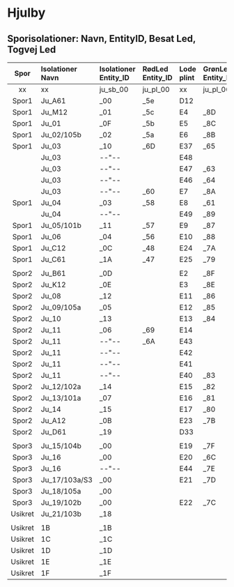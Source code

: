 # Hjulby

## Sporisolationer: Navn, EntityID, Besat Led, Togvej Led

|Spor|Isolationer Navn|Isolationer Entity_ID|RødLed Entity_ID|Lode plint|GrønLed Entity_ID|Lode plint|||
|:---:|:---|:---|:---|:---|:---|:---|:---:|:---:|
|xx|xx|ju_sb_00|ju_pl_00|xx|ju_pl_00|xx|||
|Spor1|Ju_A61|_00|_5e|D12||xx|||
|Spor1|Ju_M12|_01|_5c|E4|_8D|D14|||
|Spor1|Ju_01|_0F|_5b|E5|_8C|D15|||
|Spor1|Ju_02/105b|_02|_5a|E6|_8B|D16|||
|Spor1|Ju_03|_10|_6D|E37|_65|E45|||
||Ju_03|--"--||E48||D17|||
||Ju_03|--"--||E47|_63|E33|||
||Ju_03|--"--||E46|_64|E36|||
||Ju_03|--"--|_60|E7|_8A|E38|||
|Spor1|Ju_04|_03|_58|E8|_61|D18|||
||Ju_04|--"--||E49|_89|E37|||
|Spor1|Ju_05/101b|_11|_57|E9|_87|D19|||
|Spor1|Ju_06|_04|_56|E10|_88|D20|||
|Spor1|Ju_C12|_0C|_48|E24|_7A|D34|||
|Spor1|Ju_C61|_1A|_47|E25|_79|D35|||
|||||||
|Spor2|Ju_B61|_0D||E2|_8F|D11|||
|Spor2|Ju_K12|_0E||E3|_8E|D13|||
|Spor2|Ju_08|_12||E11|_86|D21|||
|Spor2|Ju_09/105a|_05||E12|_85|D22|||
|Spor2|Ju_10|_13||E13|_84|D23|||
|Spor2|Ju_11|_06|_69|E14||D24|||
|Spor2|Ju_11|--"--|_6A|E43|||||
|Spor2|Ju_11|--"--||E42|||||
|Spor2|Ju_11|--"--||E41|||||
|Spor2|Ju_11|--"--||E40|_83||||
|Spor2|Ju_12/102a|_14||E15|_82|D25|||
|Spor2|Ju_13/101a|_07||E16|_81|D26|||
|Spor2|Ju_14|_15||E17|_80|D27|||
|Spor2|Ju_A12|_0B||E23|_7B|D32|||
|Spor2|Ju_D61|_19||D33|||||
|||||||
|Spor3|Ju_15/104b|_00||E19|_7F|D28|||
|Spor3|Ju_16|_00||E20|_6C|D29|||
|Spor3|Ju_16|--"--||E44|_7E||||
|Spor3|Ju_17/103a/S3|_00||E21|_7D|D30|||
|Spor3|Ju_18/105a|_00|||||||
|Spor3|Ju_19/102b|_00||E22|_7C|D31|||
|Usikret|Ju_21/103b|_18|||||||
|||||||
|Usikret| 1B|_1B|||
|Usikret| 1C|_1C|||
|Usikret| 1D|_1D|||
|Usikret| 1E|_1E|||
|Usikret| 1F|_1F|||


